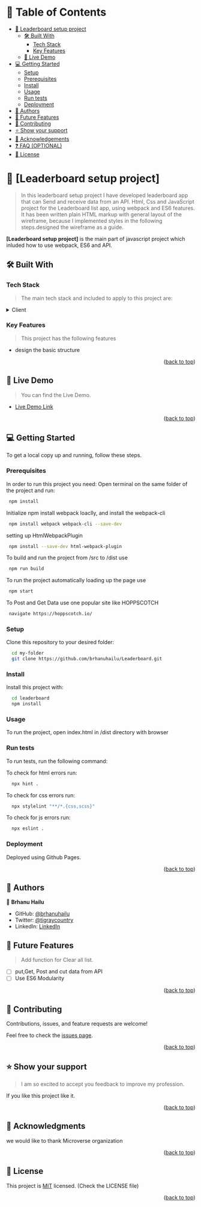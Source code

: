 <a name="readme-top"></a>

# 📗 Table of Contents

- [📖 Leaderboard setup project](#about-project)
  - [🛠 Built With](#built-with)
    - [Tech Stack](#tech-stack)
    - [Key Features](#key-features)
  - [🚀 Live Demo](#live-demo)
- [💻 Getting Started](#getting-started)
  - [Setup](#setup)
  - [Prerequisites](#prerequisites)
  - [Install](#install)
  - [Usage](#usage)
  - [Run tests](#run-tests)
  - [Deployment](#triangular_flag_on_post-deployment)
- [👥 Authors](#authors)
- [🔭 Future Features](#future-features)
- [🤝 Contributing](#contributing)
- [⭐️ Show your support](#support)
- [🙏 Acknowledgements](#acknowledgements)
- [❓ FAQ (OPTIONAL)](#faq)
- [📝 License](#license)

<!-- PROJECT DESCRIPTION -->

# 📖 [Leaderboard setup project] <a name="about-project"></a>

> In this leaderboard setup project I have developed leaderboard app that can Send and receive data from an API. Html, Css and JavaScript project for the Leaderboard list app, using webpack and ES6 features.
> It has been written plain HTML markup with general layout of the wireframe, because I implemented styles in the following steps.designed the wireframe as a guide.

**[Leaderboard setup project]** is the main part of javascript project which inluded how to use webpack, ES6 and API.

## 🛠 Built With <a name="built-with"></a>

### Tech Stack <a name="tech-stack"></a>

> The main tech stack and included to apply to this project are:

<details>
  <summary>Client</summary>
  <ul>
    <li><a href="https://www.w3schools.com/html/default.asp">Html</a></li>
    <li><a href="https://www.w3schools.com/css/default.asp">CSS</a></li>
    <li><a href="https://www.w3schools.com/js/">Javascript</a></li>
    <li><a href="https://webpack.js.org/guides/getting-started/">Webpack bundler</a></li>
    <li><a href="https://webpack.js.org/guides/getting-started/">HtmlWebpackPlugin</a></li>
    <li><a href="https://webpack.js.org/guides/output-management/">style-loader and css-loader</a></li>
    <li><a href="https://microverse.notion.site/Leaderboard-API-service-24c0c3c116974ac49488d4eb0267ade3">style-loader and css-loader</a></li>
  </ul>
</details>

<!-- Features -->

### Key Features <a name="key-features"></a>

> This project has the following features

- design the basic structure

<p align="right">(<a href="#readme-top">back to top</a>)</p>
<!--video description-->
<!-- LIVE DEMO -->

## 🚀 Live Demo <a name="live-demo"></a>

> You can find the Live Demo.

- [Live Demo Link](https://brhanuhailu.github.io/Leaderboard/dist/)

<p align="right">(<a href="#readme-top">back to top</a>)</p>

## 💻 Getting Started <a name="getting-started"></a>

To get a local copy up and running, follow these steps.

### Prerequisites

In order to run this project you need:
Open terminal on the same folder of the project and run:

```sh
 npm install
```

Initialize npm install webpack loaclly, and install the webpack-cli

```sh
 npm install webpack webpack-cli --save-dev
```

setting up HtmlWebpackPlugin

```sh
 npm install --save-dev html-webpack-plugin
```

To build and run the project from /src to /dist use

```sh
 npm run build
```

To run the project automatically loading up the page use

```sh
 npm start
```

To Post and Get Data use one popular site like HOPPSCOTCH

```sh
 navigate https://hoppscotch.io/
```

### Setup

Clone this repository to your desired folder:

```sh
  cd my-folder
  git clone https://github.com/brhanuhailu/Leaderboard.git
```

### Install

Install this project with:

```sh
  cd leaderboard
  npm install
```

### Usage

To run the project, open index.html in /dist directory with browser

### Run tests

To run tests, run the following command:

To check for html errors run:

```sh
  npx hint .
```

To check for css errors run:

```sh
  npx stylelint "**/*.{css,scss}"
```

To check for js errors run:

```sh
  npx eslint .
```

### Deployment

Deployed using Github Pages.

<p align="right">(<a href="#readme-top">back to top</a>)</p>

<!-- AUTHORS -->

## 👥 Authors <a name="authors"></a>

👤 **Brhanu Hailu**

- GitHub: [@brhanuhailu](https://github.com/brhanuhailu)
- Twitter: [@tigraycountry](https://twitter.com/TigrayCountry)
- LinkedIn: [LinkedIn](https://www.linkedin.com/in/brhanu-hailu-85578a246/)

<!-- FUTURE FEATURES -->

## 🔭 Future Features <a name="future-features"></a>

> Add function for Clear all list.

- [ ] put,Get, Post and cut data from API
- [ ] Use ES6 Modularity

<p align="right">(<a href="#readme-top">back to top</a>)</p>

<!-- CONTRIBUTING -->

## 🤝 Contributing <a name="contributing"></a>

Contributions, issues, and feature requests are welcome!

Feel free to check the [issues page](https://github.com/brhanuhailu/Leaderboard/issues).

<p align="right">(<a href="#readme-top">back to top</a>)</p>

<!-- SUPPORT -->

## ⭐️ Show your support <a name="support"></a>

> I am so excited to accept you feedback to improve my profession.

If you like this project like it.

<p align="right">(<a href="#readme-top">back to top</a>)</p>

<!-- ACKNOWLEDGEMENTS -->

## 🙏 Acknowledgments <a name="acknowledgements"></a>

we would like to thank Microverse organization

<p align="right">(<a href="#readme-top">back to top</a>)</p>

<!-- FAQ (optional) -->

<!-- LICENSE -->

## 📝 License <a name="license"></a>

This project is [MIT](https://github.com/brhanuhailu/Leaderboard/blob/development/LICENSE) licensed.
(Check the LICENSE file)

<p align="right">(<a href="#readme-top">back to top</a>)</p>
